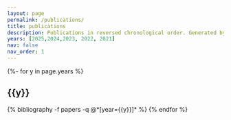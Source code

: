```yaml
---
layout: page
permalink: /publications/
title: publications
description: Publications in reversed chronological order. Generated by jekyll-scholar.
years: [2025,2024,2023, 2022, 2021]
nav: false
nav_order: 1
---
```

<!-- _pages/publications.md -->
<div class="publications">

{%- for y in page.years %}
  <h2 class="year">{{y}}</h2>
  {% bibliography -f papers -q @*[year={{y}}]* %}
{% endfor %}

</div>
